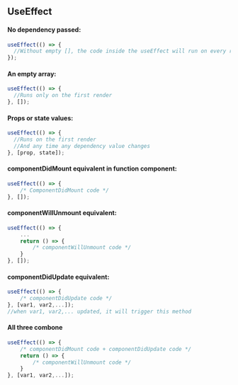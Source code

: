## UseEffect

#### No dependency passed:
```jsx
useEffect(() => {
  //Without empty [], the code inside the useEffect will run on every render
});
```

#### An empty array:
```jsx
useEffect(() => {
  //Runs only on the first render
}, []);
```

#### Props or state values:
```jsx
useEffect(() => {
  //Runs on the first render
  //And any time any dependency value changes
}, [prop, state]);
```

#### componentDidMount equivalent in function component:
```jsx
useEffect(() => {
	/* ComponentDidMount code */
}, []);
```

#### componentWillUnmount equivalent:
```jsx
useEffect(() => {
	...
	return () => {
		/* componentWillUnmount code */
	}
}, []);
```

#### componentDidUpdate equivalent:
```jsx
useEffect(() => {
	/* componentDidUpdate code */
}, [var1, var2,...]);
//when var1, var2,... updated, it will trigger this method
```

#### All three combone 
```jsx
useEffect(() => {
	/* componentDidMount code + componentDidUpdate code */
	return () => {
		/* componentWillUnmount code */
	}
}, [var1, var2,...]);
```

